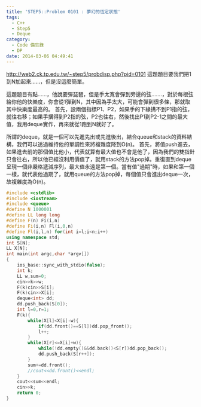 ```yaml
---
title: 'STEP5::Problem 0101 : 夢幻的恆定狀態'
tags:
  - C++
  - Step5
  - Deque
category:
  - Code 備忘錄
  - DP
date: 2014-03-06 04:49:41
---
```



http://web2.ck.tp.edu.tw/~step5/probdisp.php?pid=0101
這題題目要我們把1到N加起來......，但是沒這麼簡單。

這題題目有點......，他說要彈琵琶，但是手太寬會彈到旁邊的弦.......，對於每根弦給你他的快樂度，你會從1彈到N，其中因為手太大，可能會彈到很多條，那就取其中快樂度最高的。
首先，設兩個指標P1、P2，如果手的下緣搆不到P1指的弦，就往右移；如果手搆得到P2指的弦，P2也往右，然後找出P1到P2-1之間的最大值，我用deque實作，再來就從1跑到N就好了。

<!--more-->

所謂的deque，就是一個可以先進先出或先進後出，結合queue和stack的資料結構，我們可以透過維持他的單調性來將複雜度降到O(n)。
首先，將值push進去，如果進去前的那個值比他小，代表就算有最大值也不會是他了，因為我們的雙指針只會往右，所以他已經沒利用價值了，就用stack的方法pop掉。重復直到deque呈現一個非嚴格遞減序列，最大值永遠是第一個。當有值"過期"時，如果和第一個一樣，就代表他過期了，就用queue的方法pop掉，每個值只會進出deque一次，故複雜度為O(n)。



``` c++
#include <cstdlib>
#include <iostream>
#include <queue>
#define N 1000001
#define LL long long
#define F(n) Fi(i,n)
#define Fi(i,n) Fl(i,0,n)
#define Fl(i,l,n) for(int i=l;i<n;i++)
using namespace std;
int S[N];
LL X[N];
int main(int argc,char *argv[])
{
    ios_base::sync_with_stdio(false);
    int k;
    LL w,sum=0;
    cin>>k>>w;
    F(k)cin>>S[i];
    F(k)cin>>X[i];
    deque<int> dd;
    dd.push_back(S[0]);
    int l=0,r=1;
    F(k){
        while(X[l]<X[i]-w){
            if(dd.front()==S[l])dd.pop_front();
            l++;
        }
        while(X[r]<=X[i]+w){
            while(!dd.empty()&&dd.back()<S[r])dd.pop_back();
            dd.push_back(S[r++]);
        }
        sum+=dd.front();
        //cout<<dd.front()<<endl;
    }
    cout<<sum<<endl;
    cin>>k;
    return 0;
}
```
